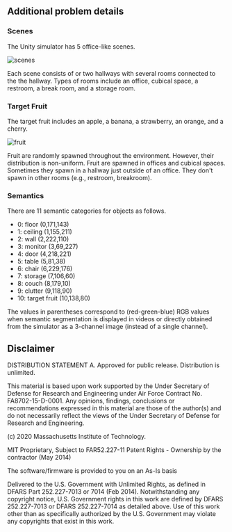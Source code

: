 ## Additional problem details

### Scenes

The Unity simulator has 5 office-like scenes.

![scenes](images/goseek-scenes.jpg)

Each scene consists of or two hallways with several rooms connected to the the hallway.
Types of rooms include an office, cubical space, a restroom, a break room, and a storage room.

### Target Fruit

The target fruit includes an apple, a banana, a strawberry, an orange, and a cherry.

![fruit](images/fruit.jpg)

Fruit are randomly spawned throughout the environment.
However, their distribution is non-uniform.
Fruit are spawned in offices and cubical spaces.
Sometimes they spawn in a hallway just outside of an office.
They don't spawn in other rooms (e.g., restroom, breakroom).

### Semantics

There are 11 semantic categories for objects as follows.
- 0: floor (0,171,143)
- 1: ceiling (1,155,211)
- 2: wall (2,222,110)
- 3: monitor (3,69,227)
- 4: door (4,218,221)
- 5: table (5,81,38)
- 6: chair (6,229,176)
- 7: storage (7,106,60)
- 8: couch (8,179,10)
- 9: clutter (9,118,90)
- 10: target fruit (10,138,80)

The values in parentheses correspond to (red-green-blue) RGB values when semantic segmentation is displayed in videos or directly obtained from the simulator as a 3-channel image (instead of a single channel).



## Disclaimer

DISTRIBUTION STATEMENT A. Approved for public release. Distribution is unlimited.

This material is based upon work supported by the Under Secretary of Defense for Research and Engineering under Air Force Contract No. FA8702-15-D-0001. Any opinions, findings, conclusions or recommendations expressed in this material are those of the author(s) and do not necessarily reflect the views of the Under Secretary of Defense for Research and Engineering.

(c) 2020 Massachusetts Institute of Technology.

MIT Proprietary, Subject to FAR52.227-11 Patent Rights - Ownership by the contractor (May 2014)

The software/firmware is provided to you on an As-Is basis

Delivered to the U.S. Government with Unlimited Rights, as defined in DFARS Part 252.227-7013 or 7014 (Feb 2014). Notwithstanding any copyright notice, U.S. Government rights in this work are defined by DFARS 252.227-7013 or DFARS 252.227-7014 as detailed above. Use of this work other than as specifically authorized by the U.S. Government may violate any copyrights that exist in this work.
